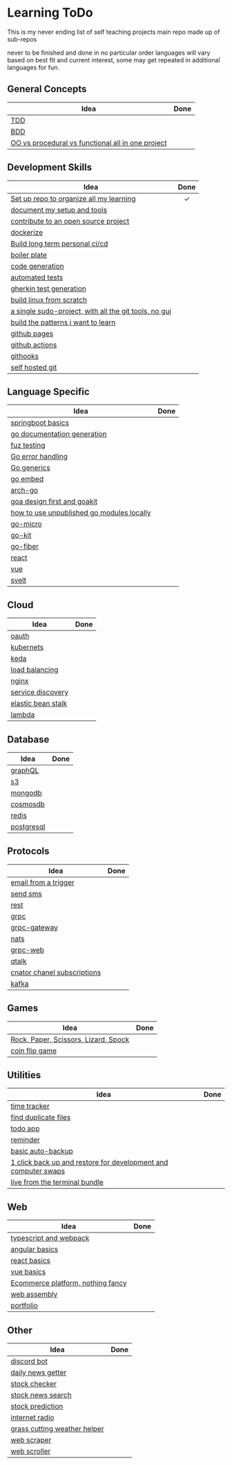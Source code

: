 Learning ToDo
===

This is my never ending list of self teaching projects
main repo made up of sub-repos

never to be finished and done in no particular order
languages will vary based on best fit and current interest, some may get repeated in additional languages for fun.

General Concepts
------

| Idea                                                                      | Done    |
|---------------------------------------------------------------------------|:-------:|
| [TDD][2]                                                                  |        |
| [BDD][2]                                                                  |        |
| [OO vs procedural vs functional all in one project][2]                    |        |

Development Skills
------

| Idea                                                                      | Done    |
|---------------------------------------------------------------------------|:-------:|
| [Set up repo to organize all my learning][1]                              |    ✓    |
| [document my setup and tools][2]                                          |        |
| [contribute to an open source project][2]                                 |        |
| [dockerize][2]                                                            |        |
| [Build long term personal ci/cd][2]                                       |        |
| [boiler plate][2]                                                         |        |
| [code generation][2]                                                      |        |
| [automated tests][2]                                                      |        |
| [gherkin test generation][2]                                              |        |
| [build linux from scratch][2]                                             |        |
| [a single sudo-project, with all the git tools, no gui][2]                |        |
| [build the patterns i want to learn][2]                                   |        |
| [github pages][2]                                                         |        |
| [github actions][2]                                                       |        |
| [githooks][2]                                                             |        |
| [self hosted git][2]                                                      |        |

Language Specific
------

| Idea                                                                      | Done    |
|---------------------------------------------------------------------------|:-------:|
| [springboot basics][2]                                                    |        |
| [go documentation generation][2]                                          |        |
| [fuz testing][2]                                                          |        |
| [Go error handling][2]                                                    |        |
| [Go generics][2]                                                          |        |
| [go embed][2]                                                             |        |
| [arch-go][2]                                                              |        |
| [goa design first and goakit][2]                                          |        |
| [how to use unpublished go modules locally][2]                            |        |
| [go-micro][2]                                                             |        |
| [go-kit][2]                                                               |        |
| [go-fiber][2]                                                             |        |
| [react][2]                                                                |        |
| [vue][2]                                                                  |        |
| [svelt][2]                                                                |        |

Cloud
------

| Idea                                                                      | Done    |
|---------------------------------------------------------------------------|:-------:|
| [oauth][2]                                                                |        |
| [kubernets][2]                                                            |        |
| [keda][2]                                                                 |        |
| [load balancing][2]                                                       |        |
| [nginx][2]                                                                |        |
| [service discovery][2]                                                    |        |
| [elastic bean stalk][2]                                                   |        |
| [lambda][2]                                                               |        |

Database
------

| Idea                                                                      | Done    |
|---------------------------------------------------------------------------|:-------:|
| [graphQL][2]                                                              |        |
| [s3][2]                                                                   |        |
| [mongodb][2]                                                              |        |
| [cosmosdb][2]                                                             |        |
| [redis][2]                                                                |        |
| [postgresql][2]                                                           |        |

Protocols
------

| Idea                                                                      | Done    |
|---------------------------------------------------------------------------|:-------:|
| [email from a trigger][2]                                                 |        |
| [send sms][2]                                                             |        |
| [rest][2]                                                                 |        |
| [grpc][2]                                                                 |        |
| [grpc-gateway][2]                                                         |        |
| [nats][2]                                                                 |        |
| [grpc-web][2]                                                             |        |
| [qtalk][2]                                                                |        |
| [cnator chanel subscriptions][2]                                          |        |
| [kafka][2]                                                                |        |

Games
------

| Idea                                                                      | Done    |
|---------------------------------------------------------------------------|:-------:|
| [Rock, Paper, Scissors, Lizard, Spock][1]                                 |        |
| [coin flip game][2]                                                       |        |

Utilities
------

| Idea                                                                      | Done    |
|---------------------------------------------------------------------------|:-------:|
| [time tracker][2]                                                         |        |
| [find duplicate files][2]                                                 |        |
| [todo app][2]                                                             |        |
| [reminder][2]                                                             |        |
| [basic auto-backup][2]                                                    |        |
| [1 click back up and restore for development and computer swaps][2]       |        |
| [live from the terminal bundle][2]                                        |        |

Web
------

| Idea                                                                      | Done    |
|---------------------------------------------------------------------------|:-------:|
| [typescript and webpack][2]                                               |        |
| [angular basics][2]                                                       |        |
| [react basics][2]                                                         |        |
| [vue basics][2]                                                           |        |
| [Ecommerce platform, nothing fancy][2]                                    |        |
| [web assembly][2]                                                         |        |
| [portfolio][2]                                                            |        |

Other
------

| Idea                                                                      | Done    |
|---------------------------------------------------------------------------|:-------:|
| [discord bot][2]                                                          |        |
| [daily news getter][2]                                                    |        |
| [stock checker][2]                                                        |        |
| [stock news search][2]                                                    |        |
| [stock prediction][2]                                                     |        |
| [internet radio][2]                                                       |        |
| [grass cutting weather helper][2]                                         |        |
| [web scraper][2]                                                          |        |
| [web scroller][2]                                                         |        |

[1]:    https://github.com/burneyhoel/Learning-ToDo
[2]:    in_progress.md
